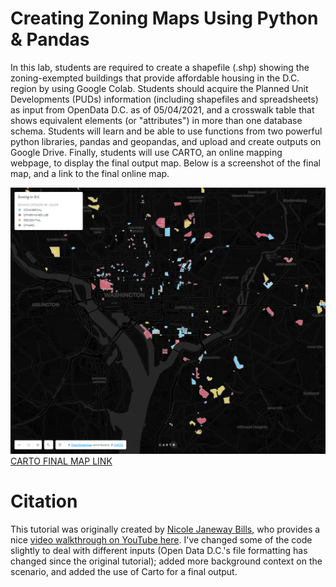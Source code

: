 # Creating Zoning Maps Using Python & Pandas

In this lab, students are required to create a shapefile (.shp) showing the zoning-exempted buildings that provide affordable housing in the D.C. region by using Google Colab. Students should acquire the Planned Unit Developments (PUDs) information (including shapefiles and spreadsheets) as input from OpenData D.C. as of 05/04/2021, and a crosswalk table that shows equivalent elements (or "attributes") in more than one database schema. Students will learn and be able to use functions from two powerful python libraries, pandas and geopandas, and upload and create outputs on Google Drive. Finally, students will use CARTO, an online mapping webpage, to display the final output map. Below is a screenshot of the final map, and a link to the final online map. 

![Zoning D.C.](image/Zoning_Map_Final.PNG)
[CARTO FINAL MAP LINK](https://zezheng.carto.com/builder/12a2b0ff-be4a-4f33-aa64-5c65cc540e64/embed)
# Citation
This tutorial was originally created by [Nicole Janeway Bills](https://twitter.com/nicole_janeway), who provides a nice [video walkthrough on YouTube here](https://www.youtube.com/watch?v=b9G2T4CPYVM&feature=emb_logo). I've changed some of the code slightly to deal with different inputs (Open Data D.C.'s file formatting has changed since the original tutorial); added more background context on the scenario, and added the use of Carto for a final output.
